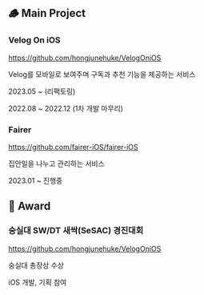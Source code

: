 ## 🪵 Main Project
### Velog On iOS
https://github.com/hongjunehuke/VelogOniOS
    
Velog를 모바일로 보여주며 구독과 추천 기능을 제공하는 서비스
    
2023.05 ~ (리팩토링)

2022.08 ~ 2022.12 (1차 개발 마무리)

### Fairer
https://github.com/fairer-iOS/fairer-iOS

집안일을 나누고 관리하는 서비스

2023.01 ~ 진행중

## 🏅 Award
### 숭실대 SW/DT 새싹(SeSAC) 경진대회

https://github.com/hongjunehuke/VelogOniOS

숭실대 총장상 수상

iOS 개발, 기획 참여

